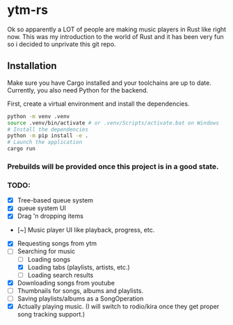# ytm-rs

Ok so apparently a LOT of people are making music players in Rust like right now. 
This was my introduction to the world of Rust and it has been very fun so i decided to unprivate this git repo.



## Installation

Make sure you have Cargo installed and your toolchains are up to date.
Currently, you also need Python for the backend.

First, create a virtual environment and install the dependencies.

```bash
python -m venv .venv
source .venv/bin/activate # or .venv/Scripts/activate.bat on Windows
# Install the dependencies
python -m pip install -e .
# Launch the application
cargo run
```

### Prebuilds will be provided once this project is in a good state.


### TODO:
- [x] Tree-based queue system
- [x] queue system UI
- [x] Drag 'n dropping items
- [~] Music player UI like playback, progress, etc.
- [x] Requesting songs from ytm
- [ ] Searching for music
  - [ ] Loading songs
  - [x] Loading tabs (playlists, artists, etc.)
  - [ ] Loading search results
- [x] Downloading songs from youtube
- [ ] Thumbnails for songs, albums and playlists.
- [ ] Saving playlists/albums as a SongOperation
- [x] Actually playing music. (I will switch to rodio/kira once they get proper song tracking support.)